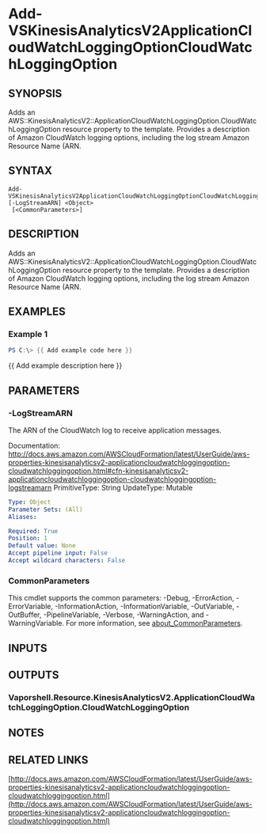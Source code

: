 # Add-VSKinesisAnalyticsV2ApplicationCloudWatchLoggingOptionCloudWatchLoggingOption

## SYNOPSIS
Adds an AWS::KinesisAnalyticsV2::ApplicationCloudWatchLoggingOption.CloudWatchLoggingOption resource property to the template.
Provides a description of Amazon CloudWatch logging options, including the log stream Amazon Resource Name (ARN.

## SYNTAX

```
Add-VSKinesisAnalyticsV2ApplicationCloudWatchLoggingOptionCloudWatchLoggingOption [-LogStreamARN] <Object>
 [<CommonParameters>]
```

## DESCRIPTION
Adds an AWS::KinesisAnalyticsV2::ApplicationCloudWatchLoggingOption.CloudWatchLoggingOption resource property to the template.
Provides a description of Amazon CloudWatch logging options, including the log stream Amazon Resource Name (ARN.

## EXAMPLES

### Example 1
```powershell
PS C:\> {{ Add example code here }}
```

{{ Add example description here }}

## PARAMETERS

### -LogStreamARN
The ARN of the CloudWatch log to receive application messages.

Documentation: http://docs.aws.amazon.com/AWSCloudFormation/latest/UserGuide/aws-properties-kinesisanalyticsv2-applicationcloudwatchloggingoption-cloudwatchloggingoption.html#cfn-kinesisanalyticsv2-applicationcloudwatchloggingoption-cloudwatchloggingoption-logstreamarn
PrimitiveType: String
UpdateType: Mutable

```yaml
Type: Object
Parameter Sets: (All)
Aliases:

Required: True
Position: 1
Default value: None
Accept pipeline input: False
Accept wildcard characters: False
```

### CommonParameters
This cmdlet supports the common parameters: -Debug, -ErrorAction, -ErrorVariable, -InformationAction, -InformationVariable, -OutVariable, -OutBuffer, -PipelineVariable, -Verbose, -WarningAction, and -WarningVariable. For more information, see [about_CommonParameters](http://go.microsoft.com/fwlink/?LinkID=113216).

## INPUTS

## OUTPUTS

### Vaporshell.Resource.KinesisAnalyticsV2.ApplicationCloudWatchLoggingOption.CloudWatchLoggingOption
## NOTES

## RELATED LINKS

[http://docs.aws.amazon.com/AWSCloudFormation/latest/UserGuide/aws-properties-kinesisanalyticsv2-applicationcloudwatchloggingoption-cloudwatchloggingoption.html](http://docs.aws.amazon.com/AWSCloudFormation/latest/UserGuide/aws-properties-kinesisanalyticsv2-applicationcloudwatchloggingoption-cloudwatchloggingoption.html)

